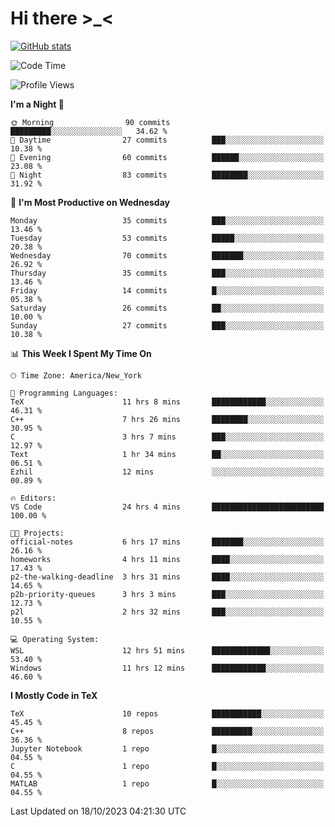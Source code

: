 # Hi there \>_<

[![GitHub stats](https://github-readme-stats.vercel.app/api?username=ARessegetesStery&show_icons=true&theme=transparent)](https://github.com/anuraghazra/github-readme-stats)

<!--START_SECTION:waka-->
![Code Time](http://img.shields.io/badge/Code%20Time-413%20hrs%2053%20mins-blue)

![Profile Views](http://img.shields.io/badge/Profile%20Views-0-blue)

**I'm a Night 🦉** 

```text
🌞 Morning                90 commits          █████████░░░░░░░░░░░░░░░░   34.62 % 
🌆 Daytime                27 commits          ███░░░░░░░░░░░░░░░░░░░░░░   10.38 % 
🌃 Evening                60 commits          ██████░░░░░░░░░░░░░░░░░░░   23.08 % 
🌙 Night                  83 commits          ████████░░░░░░░░░░░░░░░░░   31.92 % 
```
📅 **I'm Most Productive on Wednesday** 

```text
Monday                   35 commits          ███░░░░░░░░░░░░░░░░░░░░░░   13.46 % 
Tuesday                  53 commits          █████░░░░░░░░░░░░░░░░░░░░   20.38 % 
Wednesday                70 commits          ███████░░░░░░░░░░░░░░░░░░   26.92 % 
Thursday                 35 commits          ███░░░░░░░░░░░░░░░░░░░░░░   13.46 % 
Friday                   14 commits          █░░░░░░░░░░░░░░░░░░░░░░░░   05.38 % 
Saturday                 26 commits          ██░░░░░░░░░░░░░░░░░░░░░░░   10.00 % 
Sunday                   27 commits          ███░░░░░░░░░░░░░░░░░░░░░░   10.38 % 
```


📊 **This Week I Spent My Time On** 

```text
🕑︎ Time Zone: America/New_York

💬 Programming Languages: 
TeX                      11 hrs 8 mins       ████████████░░░░░░░░░░░░░   46.31 % 
C++                      7 hrs 26 mins       ████████░░░░░░░░░░░░░░░░░   30.95 % 
C                        3 hrs 7 mins        ███░░░░░░░░░░░░░░░░░░░░░░   12.97 % 
Text                     1 hr 34 mins        ██░░░░░░░░░░░░░░░░░░░░░░░   06.51 % 
Ezhil                    12 mins             ░░░░░░░░░░░░░░░░░░░░░░░░░   00.89 % 

🔥 Editors: 
VS Code                  24 hrs 4 mins       █████████████████████████   100.00 % 

🐱‍💻 Projects: 
official-notes           6 hrs 17 mins       ███████░░░░░░░░░░░░░░░░░░   26.16 % 
homeworks                4 hrs 11 mins       ████░░░░░░░░░░░░░░░░░░░░░   17.43 % 
p2-the-walking-deadline  3 hrs 31 mins       ████░░░░░░░░░░░░░░░░░░░░░   14.65 % 
p2b-priority-queues      3 hrs 3 mins        ███░░░░░░░░░░░░░░░░░░░░░░   12.73 % 
p2l                      2 hrs 32 mins       ███░░░░░░░░░░░░░░░░░░░░░░   10.55 % 

💻 Operating System: 
WSL                      12 hrs 51 mins      █████████████░░░░░░░░░░░░   53.40 % 
Windows                  11 hrs 12 mins      ████████████░░░░░░░░░░░░░   46.60 % 
```

**I Mostly Code in TeX** 

```text
TeX                      10 repos            ███████████░░░░░░░░░░░░░░   45.45 % 
C++                      8 repos             █████████░░░░░░░░░░░░░░░░   36.36 % 
Jupyter Notebook         1 repo              █░░░░░░░░░░░░░░░░░░░░░░░░   04.55 % 
C                        1 repo              █░░░░░░░░░░░░░░░░░░░░░░░░   04.55 % 
MATLAB                   1 repo              █░░░░░░░░░░░░░░░░░░░░░░░░   04.55 % 
```




 Last Updated on 18/10/2023 04:21:30 UTC
<!--END_SECTION:waka-->
